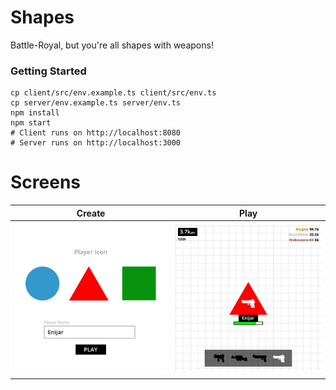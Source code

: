 # Shapes

Battle-Royal, but you're all shapes with weapons!

### Getting Started

```shell
cp client/src/env.example.ts client/src/env.ts
cp server/env.example.ts server/env.ts
npm install
npm start
# Client runs on http://localhost:8080
# Server runs on http://localhost:3000
```

# Screens

Create | Play
:----: | :----:
![](artwork/pages/create.jpg) | ![](artwork/pages/play.jpg)
